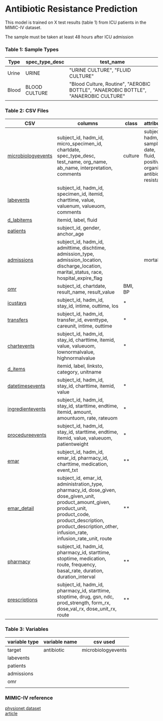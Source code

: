 # Antibiotic Resistance Prediction
This model is trained on X test results (table 1) from ICU patients in the MIMIC-IV dataset.

The sample must be taken at least 48 hours after ICU admission
 

### Table 1: Sample Types

|Type|spec_type_desc|test_name|
|---|---|---|
|Urine|URINE|"URINE CULTURE", "FLUID CULTURE"|
|Blood|BLOOD CULTURE|"Blood Culture, Routine", "AEROBIC BOTTLE", "ANAEROBIC BOTTLE", "ANAEROBIC CULTURE"|

### Table 2: CSV Files

|CSV|columns|class|attributes|
|---|---|---|---|
|[microbiologyevents](https://mimic.mit.edu/docs/iv/modules/hosp/microbiologyevents)|subject_id, hadm_id, micro_specimen_id, chartdate, spec_type_desc, test_name, org_name, ab_name, interpretation, comments|culture|subject, hadm, sampleid, date, fluid, positive, organism, antibiotic, resistant|
|[labevents](https://mimic.mit.edu/docs/iv/modules/hosp/labevents)|subject_id, hadm_id, specimen_id, itemid, charttime, value, valuenum, valueuom, comments||
|[d_labitems](https://mimic.mit.edu/docs/iv/modules/hosp/d_labitems)|itemid, label, fluid|||
|[patients](https://mimic.mit.edu/docs/iv/modules/hosp/patients)|subject_id, gender, anchor_age|||
|[admissions](https://mimic.mit.edu/docs/iv/modules/hosp/admissions)|subject_id, hadm_id, admittime, dischtime, admission_type, admission_location, discharge_location, marital_status, race, hospital_expire_flag||mortality|
|[omr](https://mimic.mit.edu/docs/iv/modules/hosp/omr)|subject_id, chartdate, result_name, result_value|BMI, BP||
|[icustays](https://mimic.mit.edu/docs/iv/modules/icu/icustays)|subject_id, hadm_id, stay_id, intime, outtime, los|*||
|[transfers](https://mimic.mit.edu/docs/iv/modules/hosp/transfers)|subject_id, hadm_id, transfer_id, eventtype, careunit, intime, outtime|*||
|[chartevents](https://mimic.mit.edu/docs/iv/modules/icu/chartevents)|subject_id, hadm_id, stay_id, charttime, itemid, value, valueuom, lownormalvalue, highnormalvalue|*||
|[d_items](https://mimic.mit.edu/docs/iv/modules/icu/d_items)|itemid, label, linksto, category, unitname|||
|[datetimesevents](https://mimic.mit.edu/docs/iv/modules/icu/datetimesevents)|subject_id, hadm_id, stay_id, charttime, itemid, value|*||
|[ingredientevents](https://mimic.mit.edu/docs/iv/modules/icu/ingredientevents)|subject_id, hadm_id, stay_id, starttime, endtime, itemid, amount, amountuom, rate, rateuom|*||
|[procedureevents](https://mimic.mit.edu/docs/iv/modules/icu/procedureevents)|subject_id, hadm_id, stay_id, starttime, endtime, itemid, value, valueuom, patientweight|*||
|[emar](https://mimic.mit.edu/docs/iv/modules/hosp/emar)|subject_id, hadm_id, emar_id, pharmacy_id, charttime, medication, event_txt|**||
|[emar_detail](https://mimic.mit.edu/docs/iv/modules/hosp/emar_detail)|subject_id, emar_id, administration_type, pharmacy_id, dose_given, dose_given_unit, product_amount_given, product_unit, product_code, product_description, product_description_other, infusion_rate, infusion_rate_unit, route|**||
|[pharmacy](https://mimic.mit.edu/docs/iv/modules/hosp/pharmacy)|subject_id, hadm_id, pharmacy_id, starttime, stoptime, medication, route, frequency, basal_rate, duration, duration_interval|**||
|[prescriptions](https://mimic.mit.edu/docs/iv/modules/hosp/prescriptions)|subject_id, hadm_id, pharmacy_id, starttime, stoptime, drug, gsn, ndc, prod_strength, form_rx, dose_val_rx, dose_unit_rx, route|**||



### Table 3: Variables

|variable type|variable name|csv used|
|---|---|---|
|target|antibiotic|microbiologyevents|
|labevents|||
|patients|||
|admissions|||
|omr|||
||||


### MIMIC-IV reference
[physionet dataset](https://physionet.org/content/mimiciv/2.2/) <br />
[article](https://www.nature.com/articles/s41597-022-01899-x)

